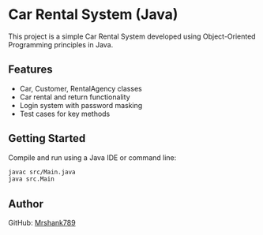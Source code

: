 # Car Rental System (Java)

This project is a simple Car Rental System developed using Object-Oriented Programming principles in Java.

## Features

- Car, Customer, RentalAgency classes
- Car rental and return functionality
- Login system with password masking
- Test cases for key methods

## Getting Started

Compile and run using a Java IDE or command line:
```bash
javac src/Main.java
java src.Main
```



## Author

GitHub: [Mrshank789](https://github.com/Mrshank789)
